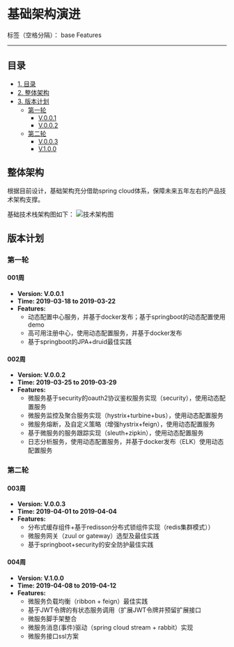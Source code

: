 ﻿# 基础架构演进

标签（空格分隔）： base Features

---

## 目录

-   [1. 目录](#目录)
-   [2. 整体架构](#整体架构)
-   [3. 版本计划](#版本计划)
    -   [第一轮](#第一轮)
        -   [V.0.0.1](#001周)
        -   [V.0.0.2](#002周)
    -   [第二轮](#第二轮)
        -   [V.0.0.3](#003周)
        -   [V.1.0.0](#004周)

## 

## 整体架构
根据目前设计，基础架构充分借助spring cloud体系，保障未来五年左右的产品技术架构支撑。

基础技术栈架构图如下：
![技术架构图][1]

## 版本计划

### 第一轮

#### 001周
-   **Version: V.0.0.1**
-   **Time: 2019-03-18 to 2019-03-22**
-   **Features:**
    -   动态配置中心服务，并基于docker发布；基于springboot的动态配置使用demo
    -   高可用注册中心，使用动态配置服务，并基于docker发布
    -   基于springboot的JPA+druid最佳实践

#### 002周
-   **Version: V.0.0.2**
-   **Time: 2019-03-25 to 2019-03-29**
-   **Features:**
    -   微服务基于security的oauth2协议鉴权服务实现（security），使用动态配置服务
    -   微服务监控及聚合服务实现（hystrix+turbine+bus），使用动态配置服务
    -   微服务熔断，及自定义策略（增强hystrix+feign），使用动态配置服务
    -   基于微服务的服务跟踪实现（sleuth+zipkin），使用动态配置服务
    -   日志分析服务，使用动态配置服务，并基于docker发布（ELK）使用动态配置服务
   
### 第二轮

#### 003周
-   **Version: V.0.0.3**
-   **Time: 2019-04-01 to 2019-04-04**
-   **Features:**
    -   分布式缓存组件+基于redisson分布式锁组件实现（redis集群模式））
    -   微服务网关（zuul or gateway）选型及最佳实践
    -   基于springboot+security的安全防护最佳实践

#### 004周
-   **Version: V.1.0.0**
-   **Time: 2019-04-08 to 2019-04-12**
-   **Features:**
    -   微服务负载均衡（ribbon + feign）最佳实践
    -   基于JWT令牌的有状态服务调用（扩展JWT令牌并预留扩展接口
    -   微服务脚手架整合
    -   微服务消息(事件)驱动（spring cloud stream + rabbit）实现
    -   微服务接口ssl方案


  [1]: https://raw.githubusercontent.com/asan3524/yiran/master/static/images/%E5%9F%BA%E7%A1%80%E6%8A%80%E6%9C%AF%E6%9E%B6%E6%9E%84.jpg

